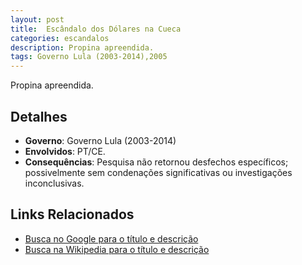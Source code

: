 ```yaml
---
layout: post
title:  Escândalo dos Dólares na Cueca
categories: escandalos
description: Propina apreendida.
tags: Governo Lula (2003-2014),2005
---
```


Propina apreendida.

## Detalhes
- **Governo**: Governo Lula (2003-2014)
- **Envolvidos**: PT/CE.
- **Consequências**: Pesquisa não retornou desfechos específicos; possivelmente sem condenações significativas ou investigações inconclusivas.

## Links Relacionados
- [Busca no Google para o título e descrição](https://www.google.com/search?q=Esc%C3%A2ndalo%20dos%20D%C3%B3lares%20na%20Cueca%20Propina%20apreendida.%20Governo%20Lula%20%282003-2014%29)
- [Busca na Wikipedia para o título e descrição](https://en.wikipedia.org/w/index.php?search=Esc%C3%A2ndalo%20dos%20D%C3%B3lares%20na%20Cueca%20Propina%20apreendida.%20Governo%20Lula%20%282003-2014%29)
